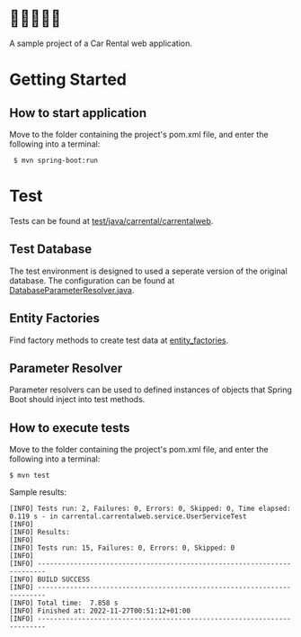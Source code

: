 # 🚗🚗🚗🚗🚗
A sample project of a Car Rental web application.

# Getting Started

## How to start application
Move to the folder containing the project's pom.xml file, and enter the following into a terminal:
```
 $ mvn spring-boot:run
```

# Test
Tests can be found at [test/java/carrental/carrentalweb](https://github.com/niiicolai/CarRentalWeb/tree/main/src/test/java/carrental/carrentalweb).

## Test Database
The test environment is designed to used a seperate version of the original database. The configuration can be found at [DatabaseParameterResolver.java](https://github.com/niiicolai/CarRentalWeb/blob/main/src/test/java/carrental/carrentalweb/parameter_resolvers/DatabaseParameterResolver.java#L28-L32).

## Entity Factories
Find factory methods to create test data at [entity_factories](https://github.com/niiicolai/CarRentalWeb/tree/main/src/test/java/carrental/carrentalweb/entity_factories).

## Parameter Resolver
Parameter resolvers can be used to defined instances of objects that Spring Boot should inject into test methods.

## How to execute tests
Move to the folder containing the project's pom.xml file, and enter the following into a terminal:
```
$ mvn test
```
Sample results:
```
[INFO] Tests run: 2, Failures: 0, Errors: 0, Skipped: 0, Time elapsed: 0.119 s - in carrental.carrentalweb.service.UserServiceTest
[INFO]
[INFO] Results:
[INFO]
[INFO] Tests run: 15, Failures: 0, Errors: 0, Skipped: 0
[INFO]
[INFO] ------------------------------------------------------------------------
[INFO] BUILD SUCCESS
[INFO] ------------------------------------------------------------------------
[INFO] Total time:  7.858 s
[INFO] Finished at: 2022-11-27T00:51:12+01:00
[INFO] ------------------------------------------------------------------------
```